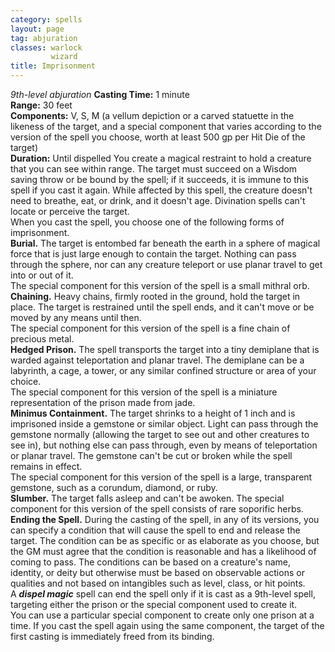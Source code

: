 ```yaml
---
category: spells
layout: page
tag: abjuration
classes: warlock
         wizard
title: Imprisonment 
---
```

_9th-level abjuration_
**Casting Time:** 1 minute    
**Range:** 30 feet    
**Components:** V, S, M (a vellum depiction or a carved statuette in the likeness of the target, and a special component that varies according to the version of the spell you choose, worth at least 500 gp per Hit Die of the target)    
**Duration:** Until dispelled 
You create a magical restraint to hold a creature that you can see within range. The target must succeed on a Wisdom saving throw or be bound by the spell; if it succeeds, it is immune to this spell if you cast it again. While affected by this spell, the creature doesn't need to breathe, eat, or drink, and it doesn't age. Divination spells can't locate or perceive the target.    
When you cast the spell, you choose one of the following forms of imprisonment.    
**Burial.** The target is entombed far beneath the earth in a sphere of magical force that is just large enough to contain the target. Nothing can pass through the sphere, nor can any creature teleport or use planar travel to get into or out of it.    
The special component for this version of the spell is a small mithral orb.    
**Chaining.** Heavy chains, firmly rooted in the ground, hold the target in place. The target is restrained until the spell ends, and it can't move or be moved by any means until then.    
The special component for this version of the spell is a fine chain of precious metal.    
**Hedged Prison.** The spell transports the target into a tiny demiplane that is warded against teleportation and planar travel. The demiplane can be a labyrinth, a cage, a tower, or any similar confined structure or area of your choice.    
The special component for this version of the spell is a miniature representation of the prison made from jade.    
**Minimus Containment.** The target shrinks to a height of 1 inch and is imprisoned inside a gemstone or similar object. Light can pass through the gemstone normally (allowing the target to see out and other creatures to see in), but nothing else can pass through, even by means of teleportation or planar travel. The gemstone can't be cut or broken while the spell remains in effect.    
The special component for this version of the spell is a large, transparent gemstone, such as a corundum, diamond, or ruby.    
**Slumber.** The target falls asleep and can't be awoken. The special component for this version of the spell consists of rare soporific herbs.    
**Ending the Spell.** During the casting of the spell, in any of its versions, you can specify a condition that will cause the spell to end and release the target. The condition can be as specific or as elaborate as you choose, but the GM must agree that the condition is reasonable and has a likelihood of coming to pass. The conditions can be based on a creature's name, identity, or deity but otherwise must be based on observable actions or qualities and not based on intangibles such as level, class, or hit points.    
A **_dispel magic_** spell can end the spell only if it is cast as a 9th-level spell, targeting either the prison or the special component used to create it.    
You can use a particular special component to create only one prison at a time. If you cast the spell again using the same component, the target of the first casting is immediately freed from its binding. 
